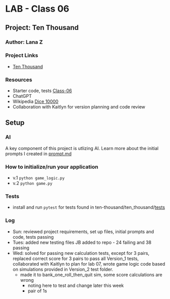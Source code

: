 # LAB - Class 06

## Project: Ten Thousand

### Author: Lana Z

### Project Links
- [Ten Thousand](https://github.com/lana-z/ten-thousand)

### Resources
- Starter code, tests [Class-06](https://github.com/codefellows/seattle-code-python-401d24/tree/main/class-06/demo/parametrized-tests)
- ChatGPT
- Wikipedia [Dice 10000](https://en.wikipedia.org/wiki/Dice_10000)
- Collaboration with Kaitlyn for version planning and code review

## Setup

### AI 
A key component of this project is utlizing AI. 
Learn more about the initial prompts I created in [prompt.md](prompt.md)

### How to initialize/run your application
- v.1 `python game_logic.py`
- v.2 `python game.py`

### Tests

- install and run `pytest` for tests found in ten-thousand/ten_thousand/[tests](https://github.com/lana-z/ten-thousand/tree/main/tests) 


### Log

- Sun: reviewed project requirements, set up files, initial prompts and code, tests passing
- Tues: added new testing files JB added to repo - 24 failing and 38 passing 
- Wed: solved for passing new calculation tests, except for 3 pairs, replaced correct score for 3 pairs to pass all Version_1 tests, collaborated with Kaitlyn to plan for lab 07, wrote game logic code based on simulations provided in Version_2 test folder. 
    - made it to bank_one_roll_then_quit sim, some score calculations are wrong
        - noting here to test and change later this week
        - pair of 1s